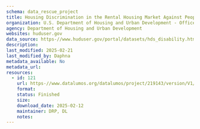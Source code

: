```yaml
---
schema: data_rescue_project 
title: Housing Discrimination in the Rental Housing Market Against People Who Are Deaf and People Who Use Wheelchairs- National Study Findings*
organization: U.S. Department of Housing and Urban Development - Office of Policy Development and Research
agency: Department of Housing and Urban Development
websites: huduser.gov
data_source: https-//www.huduser.gov/portal/datasets/hds_disability.html
description: 
last_modified: 2025-02-21
last_modified_by: Daphna
metadata_available: No
metadata_url: 
resources:
  - id: 121
    url: https-//www.datalumos.org/datalumos/project/219143/version/V1/view
    format: 
    status: Finished
    size: 
    download_date: 2025-02-12
    maintainer: DRP, DL
    notes: 
---
```

